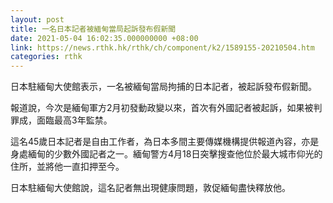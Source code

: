 ```yaml
---
layout: post
title: 一名日本記者被緬甸當局起訴發布假新聞
date: 2021-05-04 16:02:35.000000000 +08:00
link: https://news.rthk.hk/rthk/ch/component/k2/1589155-20210504.htm
categories: rthk
---
```


日本駐緬甸大使館表示，一名被緬甸當局拘捕的日本記者，被起訴發布假新聞。

報道說，今次是緬甸軍方2月初發動政變以來，首次有外國記者被起訴，如果被判罪成，面臨最高3年監禁。

這名45歲日本記者是自由工作者，為日本多間主要傳媒機構提供報道內容，亦是身處緬甸的少數外國記者之一。緬甸警方4月18日突擊搜查他位於最大城市仰光的住所，並將他一直扣押至今。

日本駐緬甸大使館說，這名記者無出現健康問題，敦促緬甸盡快釋放他。
